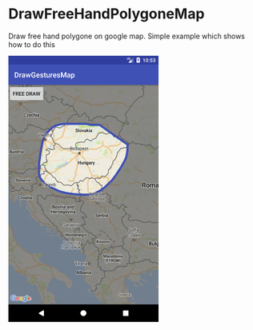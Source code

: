 # DrawFreeHandPolygoneMap
Draw free hand polygone on google map. Simple example which shows how to do this

<img src="https://github.com/dajver/DrawFreeHandPolygoneMap/blob/master/imgs/img_screenshoot.png?raw=true" width=300 />
